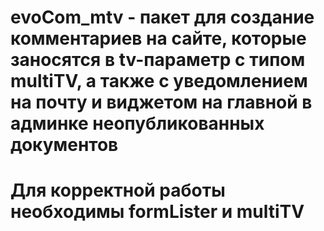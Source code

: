 # evoCom_mtv - пакет для создание комментариев на сайте, которые заносятся в tv-параметр с типом multiTV, а также с уведомлением на почту и виджетом на главной в админке неопубликованных документов
# Для корректной работы необходимы formLister и multiTV
